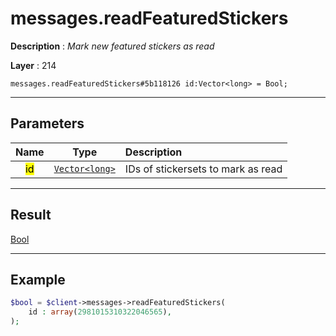 # messages.readFeaturedStickers

**Description** : *Mark new featured stickers as read*

**Layer** : 214

```tl
messages.readFeaturedStickers#5b118126 id:Vector<long> = Bool;
```

---

## Parameters

| Name | Type | Description |
| :---: | :---: | :--- |
| <mark>id</mark> | [`Vector<long>`](type/long) | IDs of stickersets to mark as read |

---

## Result

[Bool](type/Bool)

---

## Example

```php
$bool = $client->messages->readFeaturedStickers(
	id : array(2981015310322046565),
);
```